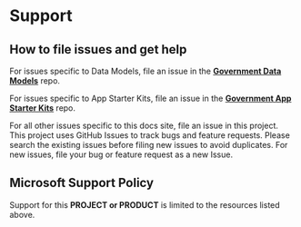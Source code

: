 # Support

## How to file issues and get help  

For issues specific to Data Models, file an issue in the **[Government Data Models](https://github.com/microsoft/gov-datamodels)** repo.

For issues specific to App Starter Kits, file an issue in the **[Government App Starter Kits](https://github.com/microsoft/gov-apptemplates)** repo.

For all other issues specific to this docs site, file an issue in this project. This project uses GitHub Issues to track bugs and feature requests. Please search the existing issues before filing new issues to avoid duplicates.  For new issues, file your bug or feature request as a new Issue.

## Microsoft Support Policy  

Support for this **PROJECT or PRODUCT** is limited to the resources listed above.
